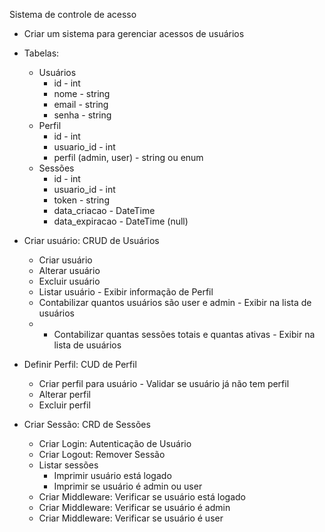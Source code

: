 Sistema de controle de acesso

* Criar um sistema para gerenciar acessos de usuários
* Tabelas:
    * Usuários
        * id - int
        * nome - string
        * email - string
        * senha - string
    * Perfil
        * id - int
        * usuario_id - int
        * perfil (admin, user) - string ou enum
    * Sessões
        * id - int
        * usuario_id - int
        * token - string
        * data_criacao - DateTime
        * data_expiracao - DateTime (null)
    
* Criar usuário: CRUD de Usuários
  * Criar usuário
  * Alterar usuário
  * Excluir usuário
  * Listar usuário - Exibir informação de Perfil
  * Contabilizar quantos usuários são user e admin - Exibir na lista de usuários
  * * Contabilizar quantas sessões totais e quantas ativas - Exibir na lista de usuários
* Definir Perfil: CUD de Perfil
  * Criar perfil para usuário - Validar se usuário já não tem perfil
  * Alterar perfil
  * Excluir perfil
* Criar Sessão: CRD de Sessões
  * Criar Login: Autenticação de Usuário
  * Criar Logout: Remover Sessão
  * Listar sessões
    * Imprimir usuário está logado
    * Imprimir se usuário é admin ou user
  * Criar Middleware: Verificar se usuário está logado
  * Criar Middleware: Verificar se usuário é admin
  * Criar Middleware: Verificar se usuário é user
